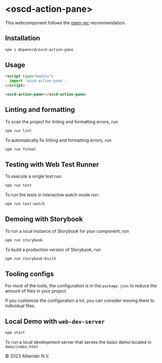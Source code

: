 # \<oscd-action-pane>

This webcomponent follows the [open-wc](https://github.com/open-wc/open-wc) recommendation.

## Installation

```bash
npm i @openscd/oscd-action-pane
```

## Usage

```html
<script type="module">
  import 'oscd-action-pane';
</script>

<oscd-action-pane></oscd-action-pane>
```

## Linting and formatting

To scan the project for linting and formatting errors, run

```bash
npm run lint
```

To automatically fix linting and formatting errors, run

```bash
npm run format
```

## Testing with Web Test Runner

To execute a single test run:

```bash
npm run test
```

To run the tests in interactive watch mode run:

```bash
npm run test:watch
```

## Demoing with Storybook

To run a local instance of Storybook for your component, run

```bash
npm run storybook
```

To build a production version of Storybook, run

```bash
npm run storybook:build
```


## Tooling configs

For most of the tools, the configuration is in the `package.json` to reduce the amount of files in your project.

If you customize the configuration a lot, you can consider moving them to individual files.

## Local Demo with `web-dev-server`

```bash
npm start
```

To run a local development server that serves the basic demo located in `demo/index.html`





&copy; 2023 Alliander N.V.
